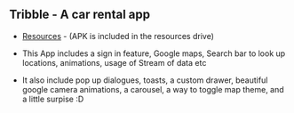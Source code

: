 ## Tribble  -  A car rental app

+ [Resources](https://drive.google.com/drive/folders/1Ea1gNxy9yBpPksvfdTcQErhbo1nE17o2) - (APK is included in the resources drive)

+ This App includes a sign in feature, Google maps, Search bar to look up locations, animations, usage of Stream of data etc
+ It also include pop up dialogues, toasts, a custom drawer, beautiful google camera animations, a carousel, a way to toggle map theme, and a little surpise :D 

